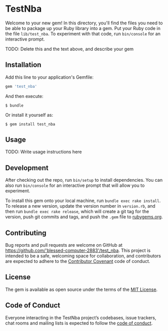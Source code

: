 # TestNba

Welcome to your new gem! In this directory, you'll find the files you need to be able to package up your Ruby library into a gem. Put your Ruby code in the file `lib/test_nba`. To experiment with that code, run `bin/console` for an interactive prompt.

TODO: Delete this and the text above, and describe your gem

## Installation

Add this line to your application's Gemfile:

```ruby
gem 'test_nba'
```

And then execute:

    $ bundle

Or install it yourself as:

    $ gem install test_nba

## Usage

TODO: Write usage instructions here

## Development

After checking out the repo, run `bin/setup` to install dependencies. You can also run `bin/console` for an interactive prompt that will allow you to experiment.

To install this gem onto your local machine, run `bundle exec rake install`. To release a new version, update the version number in `version.rb`, and then run `bundle exec rake release`, which will create a git tag for the version, push git commits and tags, and push the `.gem` file to [rubygems.org](https://rubygems.org).

## Contributing

Bug reports and pull requests are welcome on GitHub at https://github.com/'blessed-computer-2883'/test_nba. This project is intended to be a safe, welcoming space for collaboration, and contributors are expected to adhere to the [Contributor Covenant](http://contributor-covenant.org) code of conduct.

## License

The gem is available as open source under the terms of the [MIT License](https://opensource.org/licenses/MIT).

## Code of Conduct

Everyone interacting in the TestNba project’s codebases, issue trackers, chat rooms and mailing lists is expected to follow the [code of conduct](https://github.com/'blessed-computer-2883'/test_nba/blob/master/CODE_OF_CONDUCT.md).
